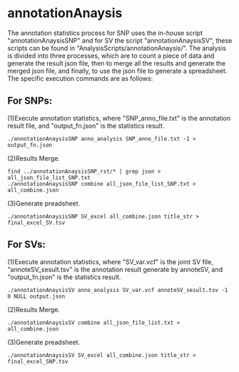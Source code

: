 annotationAnaysis
======

The annotation statistics process for SNP uses the in-house script "annotationAnaysisSNP" and for SV the script "annotationAnaysisSV", these scripts can be found in  "AnalysisScripts/annotationAnaysis/". The analysis is divided into three processes, which are to count a piece of data and generate the result json file, then to merge all the results and generate the merged json file, and finally, to use the json file to generate a spreadsheet. The specific execution commands are as follows:

## For SNPs:
(1)Execute annotation statistics, where "SNP_anno_file.txt" is the annotation result file, and "output_fn.json" is the statistics result.
```
./annotationAnaysisSNP anno_analysis SNP_anno_file.txt -1 > output_fn.json
```
(2)Results Merge.
```
find ../annotationAnaysisSNP_rst/* | grep json > all_json_file_list_SNP.txt
./annotationAnaysisSNP combine all_json_file_list_SNP.txt > all_combine.json
```
(3)Generate preadsheet.
```
./annotationAnaysisSNP SV_excel all_combine.json title_str > final_excel_SV.tsv
```

## For SVs:
(1)Execute annotation statistics, where "SV_var.vcf" is the joint SV file, "annoteSV_sesult.tsv" is the annotation result generate by annoteSV, and "output_fn.json" is the statistics result.
```
./annotationAnaysisSV anno_analysis SV_var.vcf annoteSV_sesult.tsv -1 0 NULL output.json 
```
(2)Results Merge.
```
./annotationAnaysisSV combine all_json_file_list.txt > all_combine.json
```
(3)Generate preadsheet.
```
./annotationAnaysisSV SV_excel all_combine.json title_str > final_excel_SNP.tsv
```
